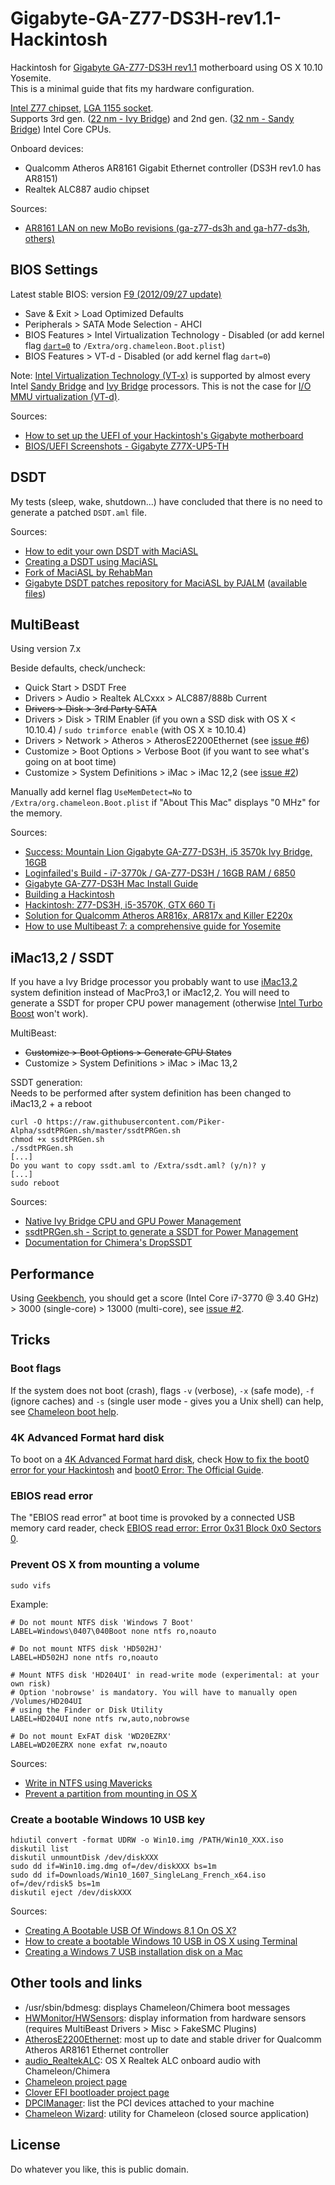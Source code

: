 # Gigabyte-GA-Z77-DS3H-rev1.1-Hackintosh

Hackintosh for [Gigabyte GA-Z77-DS3H rev1.1](http://www.gigabyte.com/products/product-page.aspx?pid=4326) motherboard using OS X 10.10 Yosemite.  
This is a minimal guide that fits my hardware configuration.

[Intel Z77 chipset](https://ark.intel.com/products/64024), [LGA 1155 socket](https://en.wikipedia.org/wiki/LGA_1155).  
Supports 3rd gen. ([22 nm - Ivy Bridge](http://en.wikipedia.org/wiki/Ivy_Bridge_(microarchitecture))) and 2nd gen. ([32 nm - Sandy Bridge](http://en.wikipedia.org/wiki/Sandy_Bridge)) Intel Core CPUs.

Onboard devices:
- Qualcomm Atheros AR8161 Gigabit Ethernet controller (DS3H rev1.0 has AR8151)
- Realtek ALC887 audio chipset

Sources:
- [AR8161 LAN on new MoBo revisions (ga-z77-ds3h and ga-h77-ds3h, others)](http://www.tonymacx86.com/desktop-compatibility/77447-ar8161-lan-new-mobo-revisions-ga-z77-ds3h-ga-h77-ds3h-others.html)

## BIOS Settings

Latest stable BIOS: version [F9 (2012/09/27 update)](http://www.gigabyte.com/products/product-page.aspx?pid=4326#bios)
- Save & Exit > Load Optimized Defaults
- Peripherals > SATA Mode Selection - AHCI
- BIOS Features > Intel Virtualization Technology - Disabled (or add kernel flag [`dart=0`](https://github.com/tkrotoff/Gigabyte-GA-Z77-DS3H-rev1.1-Hackintosh/issues/1) to `/Extra/org.chameleon.Boot.plist`)
- BIOS Features > VT-d - Disabled (or add kernel flag `dart=0`)

Note: [Intel Virtualization Technology (VT-x)](http://en.wikipedia.org/wiki/X86_virtualization#Intel_virtualization_.28VT-x.29)
is supported by almost every Intel [Sandy Bridge](http://en.wikipedia.org/wiki/Sandy_Bridge_%28microarchitecture%29)
and [Ivy Bridge](http://en.wikipedia.org/wiki/Ivy_Bridge_%28microarchitecture%29) processors.
This is not the case for [I/O MMU virtualization (VT-d)](http://en.wikipedia.org/wiki/X86_virtualization#I.2FO_MMU_virtualization_.28AMD-Vi_and_VT-d.29).

Sources:
- [How to set up the UEFI of your Hackintosh's Gigabyte motherboard](http://www.macbreaker.com/2012/08/set-up-hackintosh-gigabyte-uefi.html)
- [BIOS/UEFI Screenshots - Gigabyte Z77X-UP5-TH](http://www.tonymacx86.com/bios-uefi/130888-bios-uefi-screenshots-gigabyte-z77x-up5-th.html)

## DSDT

My tests (sleep, wake, shutdown...) have concluded that there is no need to generate a patched `DSDT.aml` file.

Sources:
- [How to edit your own DSDT with MaciASL](http://www.macbreaker.com/2014/03/how-to-edit-your-own-dsdt-with-maciasl.html)
- [Creating a DSDT using MaciASL](http://pjalm.com/forums/index.php?topic=3.0)
- [Fork of MaciASL by RehabMan](https://github.com/RehabMan/OS-X-MaciASL-patchmatic)
- [Gigabyte DSDT patches repository for MaciASL by PJALM](http://maciasl.sourceforge.net/pjalm/gigabyte/) ([available files](http://maciasl.sourceforge.net/pjalm/gigabyte/.maciasl))

## MultiBeast

Using version 7.x

Beside defaults, check/uncheck:
- Quick Start > DSDT Free
- Drivers > Audio > Realtek ALCxxx > ALC887/888b Current
- ~~Drivers > Disk > 3rd Party SATA~~
- Drivers > Disk > TRIM Enabler (if you own a SSD disk with OS X < 10.10.4) / `sudo trimforce enable` (with OS X ≥ 10.10.4)
- Drivers > Network > Atheros > AtherosE2200Ethernet (see [issue #6]( https://github.com/tkrotoff/Gigabyte-GA-Z77-DS3H-rev1.1-Hackintosh/issues/6))
- Customize > Boot Options > Verbose Boot (if you want to see what's going on at boot time)
- Customize > System Definitions > iMac > iMac 12,2 (see [issue #2](https://github.com/tkrotoff/Gigabyte-GA-Z77-DS3H-rev1.1-Hackintosh/issues/2))

Manually add kernel flag `UseMemDetect=No` to `/Extra/org.chameleon.Boot.plist` if "About This Mac" displays "0 MHz" for the memory.

Sources:
- [Success: Mountain Lion Gigabyte GA-Z77-DS3H, i5 3570k Ivy Bridge, 16GB](http://www.tonymacx86.com/user-builds/75407-success-mountain-lion-gigabyte-ga-z77-ds3h-i5-3570k-ivy-bridge-16gb.html)
- [Loginfailed's Build - i7-3770k / GA-Z77-DS3H / 16GB RAM / 6850](http://www.tonymacx86.com/golden-builds/74578-loginfaileds-build-i7-3770k-ga-z77-ds3h-16gb-ram-6850-a.html)
- [Gigabyte GA-Z77-DS3H Mac Install Guide](http://www.insanelymac.com/forum/topic/283293-gigabyte-ga-z77-ds3h-mac-install-guide/)
- [Building a Hackintosh](http://www.savjee.be/2012/12/building-a-hackintosh/)
- [Hackintosh: Z77-DS3H, i5-3570K, GTX 660 Ti](http://virtuallyhyper.com/2013/11/hackintosh-z77-ds3h-i5-3570k-gtx-660-ti/)
- [Solution for Qualcomm Atheros AR816x, AR817x and Killer E220x](http://www.insanelymac.com/forum/topic/300056-solution-for-qualcomm-atheros-ar816x-ar817x-and-killer-e220x/)
- [How to use Multibeast 7: a comprehensive guide for Yosemite](http://www.macbreaker.com/2014/11/how-to-use-multibeast-7-yosemite-guide.html)

## iMac13,2 / SSDT

If you have a Ivy Bridge processor you probably want to use [iMac13,2](https://github.com/tkrotoff/Gigabyte-GA-Z77-DS3H-rev1.1-Hackintosh/issues/2) system definition instead of MacPro3,1 or iMac12,2. You will need to generate a SSDT for proper CPU power management (otherwise [Intel Turbo Boost](https://en.wikipedia.org/wiki/Intel_Turbo_Boost) won't work).

MultiBeast:
- ~~Customize > Boot Options > Generate CPU States~~
- Customize > System Definitions > iMac > iMac 13,2

SSDT generation:  
Needs to be performed after system definition has been changed to iMac13,2 + a reboot
```Shell
curl -O https://raw.githubusercontent.com/Piker-Alpha/ssdtPRGen.sh/master/ssdtPRGen.sh
chmod +x ssdtPRGen.sh
./ssdtPRGen.sh
[...]
Do you want to copy ssdt.aml to /Extra/ssdt.aml? (y/n)? y
[...]
sudo reboot
```

Sources:
- [Native Ivy Bridge CPU and GPU Power Management](http://www.tonymacx86.com/mountain-lion-desktop-support/86807-ml-native-ivy-bridge-cpu-gpu-power-management.html)
- [ssdtPRGen.sh - Script to generate a SSDT for Power Management](https://github.com/Piker-Alpha/ssdtPRGen.sh)
- [Documentation for Chimera's DropSSDT](http://www.tonymacx86.com/hp-probook-4530s/56487-documentation-chimeras-dropssdt.html)

## Performance

Using [Geekbench](http://www.primatelabs.com/geekbench/), you should get a score (Intel Core i7-3770 @ 3.40 GHz) > 3000 (single-core) > 13000 (multi-core), see [issue #2](https://github.com/tkrotoff/Gigabyte-GA-Z77-DS3H-rev1.1-Hackintosh/issues/2).

## Tricks

### Boot flags

If the system does not boot (crash), flags `-v` (verbose), `-x` (safe mode), `-f` (ignore caches) and `-s` (single user mode - gives you a Unix shell) can help, see [Chameleon boot help](http://forge.voodooprojects.org/p/chameleon/source/tree/HEAD/trunk/doc/BootHelp.txt).

### 4K Advanced Format hard disk

To boot on a [4K Advanced Format hard disk](http://en.wikipedia.org/wiki/Advanced_Format), check [How to fix the boot0 error for your Hackintosh](http://www.macbreaker.com/2012/02/hackintosh-boot0-error.html) and [boot0 Error: The Official Guide](http://www.tonymacx86.com/25-boot0-error-official-guide.html).

### EBIOS read error

The "EBIOS read error" at boot time is provoked by a connected USB memory card reader, check [EBIOS read error: Error 0x31 Block 0x0 Sectors 0](http://www.tonymacx86.com/general-help/69139-ebios-read-error-error-0x31-block-0x0-sectors-0-a-2.html#post505858).

### Prevent OS X from mounting a volume

```Shell
sudo vifs
```

Example:
```
# Do not mount NTFS disk 'Windows 7 Boot'
LABEL=Windows\0407\040Boot none ntfs ro,noauto

# Do not mount NTFS disk 'HD502HJ'
LABEL=HD502HJ none ntfs ro,noauto

# Mount NTFS disk 'HD204UI' in read-write mode (experimental: at your own risk)
# Option 'nobrowse' is mandatory. You will have to manually open /Volumes/HD204UI
# using the Finder or Disk Utility
LABEL=HD204UI none ntfs rw,auto,nobrowse

# Do not mount ExFAT disk 'WD20EZRX'
LABEL=WD20EZRX none exfat rw,noauto
```

Sources:
- [Write in NTFS using Mavericks](http://apple.stackexchange.com/a/112990)
- [Prevent a partition from mounting in OS X](http://www.cnet.com/how-to/prevent-a-partition-from-mounting-in-os-x/)

### Create a bootable Windows 10 USB key

```Shell
hdiutil convert -format UDRW -o Win10.img /PATH/Win10_XXX.iso
diskutil list
diskutil unmountDisk /dev/diskXXX
sudo dd if=Win10.img.dmg of=/dev/diskXXX bs=1m
sudo dd if=Downloads/Win10_1607_SingleLang_French_x64.iso of=/dev/rdisk5 bs=1m
diskutil eject /dev/diskXXX
```

Sources:
- [Creating A Bootable USB Of Windows 8.1 On OS X?](http://apple.stackexchange.com/q/103874/150369)
- [How to create a bootable Windows 10 USB in OS X using Terminal](https://www.tonymacx86.com/threads/how-to-create-a-bootable-windows-10-usb-in-os-x-using-terminal.172458/page-3#post-1317152)
- [Creating a Windows 7 USB installation disk on a Mac](http://superuser.com/q/133152/505295)

## Other tools and links

- /usr/sbin/bdmesg: displays Chameleon/Chimera boot messages
- [HWMonitor/HWSensors](https://github.com/kozlek/HWSensors): display information from hardware sensors (requires MultiBeast Drivers > Misc > FakeSMC Plugins)
- [AtherosE2200Ethernet](https://github.com/Mieze/AtherosE2200Ethernet): most up to date and stable driver for Qualcomm Atheros AR8161 Ethernet controller
- [audio_RealtekALC](https://github.com/toleda/audio_RealtekALC): OS X Realtek ALC onboard audio with Chameleon/Chimera
- [Chameleon project page](http://forge.voodooprojects.org/p/chameleon/)
- [Clover EFI bootloader project page](http://sourceforge.net/projects/cloverefiboot/)
- [DPCIManager](http://sourceforge.net/projects/dpcimanager/): list the PCI devices attached to your machine
- [Chameleon Wizard](http://www.insanelymac.com/forum/topic/257464-chameleon-wizard-utility-for-chameleon): utility for Chameleon (closed source application)

## License

Do whatever you like, this is public domain.
